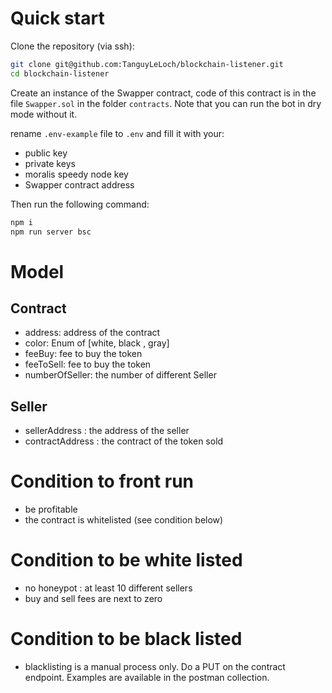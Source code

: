 # Quick start

Clone the repository (via ssh):

```bash
git clone git@github.com:TanguyLeLoch/blockchain-listener.git
cd blockchain-listener
```

Create an instance of the Swapper contract, code of this contract is in the file `Swapper.sol` in the folder `contracts`. Note that you can run the bot in dry mode without it.

rename <code>.env-example</code> file to <code>.env</code> and fill it with your:

-   public key
-   private keys
-   moralis speedy node key
-   Swapper contract address

Then run the following command:

```bash
npm i
npm run server bsc
```

# Model

## Contract

-   address: address of the contract
-   color: Enum of [white, black , gray]
-   feeBuy: fee to buy the token
-   feeToSell: fee to buy the token
-   numberOfSeller: the number of different Seller

## Seller

-   sellerAddress : the address of the seller
-   contractAddress : the contract of the token sold

# Condition to front run

-   be profitable
-   the contract is whitelisted (see condition below)

# Condition to be white listed

-   no honeypot : at least 10 different sellers
-   buy and sell fees are next to zero

# Condition to be black listed

-   blacklisting is a manual process only. Do a PUT on the contract endpoint. Examples are available in the postman collection.
